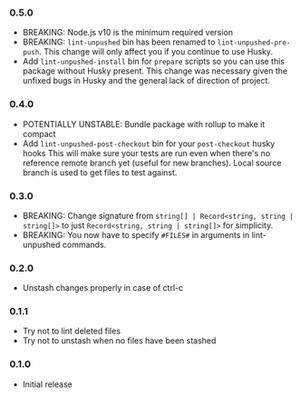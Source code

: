 ### 0.5.0

- BREAKING: Node.js v10 is the minimum required version
- BREAKING: `lint-unpushed` bin has been renamed to `lint-unpushed-pre-push`. This change will only
  affect you if you continue to use Husky.
- Add `lint-unpushed-install` bin for `prepare` scripts so you can use this package without Husky present.
  This change was necessary given the unfixed bugs in Husky and the general lack of direction of project.

### 0.4.0

- POTENTIALLY UNSTABLE: Bundle package with rollup to make it compact
- Add `lint-unpushed-post-checkout` bin for your `post-checkout` husky hooks
  This will make sure your tests are run even when there's no reference remote branch yet (useful for new branches).
  Local source branch is used to get files to test against.

### 0.3.0

- BREAKING: Change signature from `string[] | Record<string, string | string[]>` to just `Record<string, string | string[]>` for simplicity.
- BREAKING: You now have to specify `#FILES#` in arguments in lint-unpushed commands.

### 0.2.0

- Unstash changes properly in case of ctrl-c

### 0.1.1

- Try not to lint deleted files
- Try not to unstash when no files have been stashed

### 0.1.0

- Initial release
